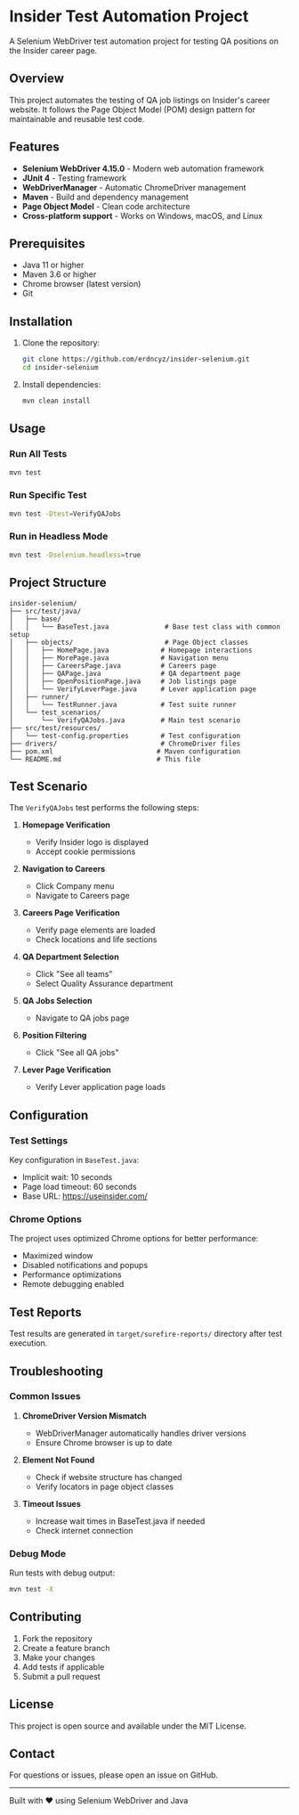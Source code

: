 # Insider Test Automation Project

A Selenium WebDriver test automation project for testing QA positions on the Insider career page.

## Overview

This project automates the testing of QA job listings on Insider's career website. It follows the Page Object Model (POM) design pattern for maintainable and reusable test code.

## Features

- **Selenium WebDriver 4.15.0** - Modern web automation framework
- **JUnit 4** - Testing framework
- **WebDriverManager** - Automatic ChromeDriver management
- **Maven** - Build and dependency management
- **Page Object Model** - Clean code architecture
- **Cross-platform support** - Works on Windows, macOS, and Linux

## Prerequisites

- Java 11 or higher
- Maven 3.6 or higher
- Chrome browser (latest version)
- Git

## Installation

1. Clone the repository:
   ```bash
   git clone https://github.com/erdncyz/insider-selenium.git
   cd insider-selenium
   ```

2. Install dependencies:
   ```bash
   mvn clean install
   ```

## Usage

### Run All Tests
```bash
mvn test
```

### Run Specific Test
```bash
mvn test -Dtest=VerifyQAJobs
```

### Run in Headless Mode
```bash
mvn test -Dselenium.headless=true
```

## Project Structure

```
insider-selenium/
├── src/test/java/
│   ├── base/
│   │   └── BaseTest.java              # Base test class with common setup
│   ├── objects/                       # Page Object classes
│   │   ├── HomePage.java             # Homepage interactions
│   │   ├── MorePage.java             # Navigation menu
│   │   ├── CareersPage.java          # Careers page
│   │   ├── QAPage.java               # QA department page
│   │   ├── OpenPositionPage.java     # Job listings page
│   │   └── VerifyLeverPage.java      # Lever application page
│   ├── runner/
│   │   └── TestRunner.java           # Test suite runner
│   └── test_scenarios/
│       └── VerifyQAJobs.java         # Main test scenario
├── src/test/resources/
│   └── test-config.properties        # Test configuration
├── drivers/                          # ChromeDriver files
├── pom.xml                          # Maven configuration
└── README.md                        # This file
```

## Test Scenario

The `VerifyQAJobs` test performs the following steps:

1. **Homepage Verification**
   - Verify Insider logo is displayed
   - Accept cookie permissions

2. **Navigation to Careers**
   - Click Company menu
   - Navigate to Careers page

3. **Careers Page Verification**
   - Verify page elements are loaded
   - Check locations and life sections

4. **QA Department Selection**
   - Click "See all teams"
   - Select Quality Assurance department

5. **QA Jobs Selection**
   - Navigate to QA jobs page

6. **Position Filtering**
   - Click "See all QA jobs"

7. **Lever Page Verification**
   - Verify Lever application page loads

## Configuration

### Test Settings

Key configuration in `BaseTest.java`:
- Implicit wait: 10 seconds
- Page load timeout: 60 seconds
- Base URL: https://useinsider.com/

### Chrome Options

The project uses optimized Chrome options for better performance:
- Maximized window
- Disabled notifications and popups
- Performance optimizations
- Remote debugging enabled

## Test Reports

Test results are generated in `target/surefire-reports/` directory after test execution.

## Troubleshooting

### Common Issues

1. **ChromeDriver Version Mismatch**
   - WebDriverManager automatically handles driver versions
   - Ensure Chrome browser is up to date

2. **Element Not Found**
   - Check if website structure has changed
   - Verify locators in page object classes

3. **Timeout Issues**
   - Increase wait times in BaseTest.java if needed
   - Check internet connection

### Debug Mode

Run tests with debug output:
```bash
mvn test -X
```

## Contributing

1. Fork the repository
2. Create a feature branch
3. Make your changes
4. Add tests if applicable
5. Submit a pull request

## License

This project is open source and available under the MIT License.

## Contact

For questions or issues, please open an issue on GitHub.

---

Built with ❤️ using Selenium WebDriver and Java 